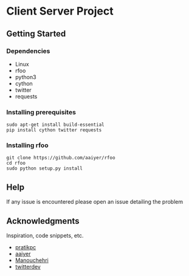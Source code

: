 # Client Server Project

## Getting Started

### Dependencies

* Linux
* rfoo
* python3
* cython
* twitter
* requests

### Installing prerequisites

```shell
sudo apt-get install build-essential
pip install cython twitter requests
```

### Installing rfoo

```shell
git clone https://github.com/aaiyer/rfoo
cd rfoo
sudo python setup.py install
```
## Help

If any issue is encountered please open an issue detailing the problem


## Acknowledgments

Inspiration, code snippets, etc.
* [pratikpc](https://gist.github.com/pratikpc/34d3a48191520efb122d9e6549ed0fae)
* [aaiyer](https://github.com/aaiyer/rfoo)
* [Manouchehri](https://gist.github.com/Manouchehri/67b53ecdc767919dddf3ec4ea8098b20)
* [twitterdev](https://github.com/twitterdev/Twitter-API-v2-sample-code)
